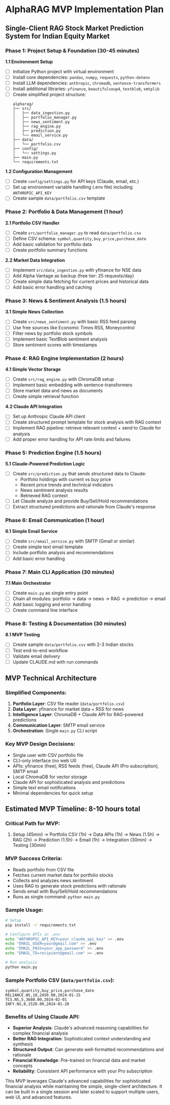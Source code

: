 # AlphaRAG MVP Implementation Plan
## Single-Client RAG Stock Market Prediction System for Indian Equity Market

### Phase 1: Project Setup & Foundation (30-45 minutes)

**1.1 Environment Setup**
- [ ] Initialize Python project with virtual environment
- [ ] Install core dependencies: `pandas`, `numpy`, `requests`, `python-dotenv`
- [ ] Install LLM dependencies: `anthropic`, `chromadb`, `sentence-transformers`
- [ ] Install additional libraries: `yfinance`, `beautifulsoup4`, `textblob`, `smtplib`
- [ ] Create simplified project structure:
  ```
  alpharag/
  ├── src/
  │   ├── data_ingestion.py
  │   ├── portfolio_manager.py
  │   ├── news_sentiment.py
  │   ├── rag_engine.py
  │   ├── prediction.py
  │   └── email_service.py
  ├── data/
  │   └── portfolio.csv
  ├── config/
  │   └── settings.py
  ├── main.py
  └── requirements.txt
  ```

**1.2 Configuration Management**
- [ ] Create `config/settings.py` for API keys (Claude, email, etc.)
- [ ] Set up environment variable handling (.env file) including `ANTHROPIC_API_KEY`
- [ ] Create sample `data/portfolio.csv` template

### Phase 2: Portfolio & Data Management (1 hour)

**2.1 Portfolio CSV Handler**
- [ ] Create `src/portfolio_manager.py` to read `data/portfolio.csv`
- [ ] Define CSV schema: `symbol,quantity,buy_price,purchase_date`
- [ ] Add basic validation for portfolio data
- [ ] Create portfolio summary functions

**2.2 Market Data Integration**
- [ ] Implement `src/data_ingestion.py` with yfinance for NSE data
- [ ] Add Alpha Vantage as backup (free tier: 25 requests/day)
- [ ] Create simple data fetching for current prices and historical data
- [ ] Add basic error handling and caching

### Phase 3: News & Sentiment Analysis (1.5 hours)

**3.1 Simple News Collection**
- [ ] Create `src/news_sentiment.py` with basic RSS feed parsing
- [ ] Use free sources like Economic Times RSS, Moneycontrol
- [ ] Filter news by portfolio stock symbols
- [ ] Implement basic TextBlob sentiment analysis
- [ ] Store sentiment scores with timestamps

### Phase 4: RAG Engine Implementation (2 hours)

**4.1 Simple Vector Storage**
- [ ] Create `src/rag_engine.py` with ChromaDB setup
- [ ] Implement basic embedding with sentence-transformers
- [ ] Store market data and news as documents
- [ ] Create simple retrieval function

**4.2 Claude API Integration**
- [ ] Set up Anthropic Claude API client
- [ ] Create structured prompt template for stock analysis with RAG context
- [ ] Implement RAG pipeline: retrieve relevant context + send to Claude for analysis
- [ ] Add proper error handling for API rate limits and failures

### Phase 5: Prediction Engine (1.5 hours)

**5.1 Claude-Powered Prediction Logic**
- [ ] Create `src/prediction.py` that sends structured data to Claude:
  - Portfolio holdings with current vs buy price
  - Recent price trends and technical indicators
  - News sentiment analysis results
  - Retrieved RAG context
- [ ] Let Claude analyze and provide Buy/Sell/Hold recommendations
- [ ] Extract structured predictions and rationale from Claude's response

### Phase 6: Email Communication (1 hour)

**6.1 Simple Email Service**
- [ ] Create `src/email_service.py` with SMTP (Gmail or similar)
- [ ] Create simple text email template
- [ ] Include portfolio analysis and recommendations
- [ ] Add basic error handling

### Phase 7: Main CLI Application (30 minutes)

**7.1 Main Orchestrator**
- [ ] Create `main.py` as single entry point
- [ ] Chain all modules: portfolio → data → news → RAG → prediction → email
- [ ] Add basic logging and error handling
- [ ] Create command line interface

### Phase 8: Testing & Documentation (30 minutes)

**8.1 MVP Testing**
- [ ] Create sample `data/portfolio.csv` with 2-3 Indian stocks
- [ ] Test end-to-end workflow
- [ ] Validate email delivery
- [ ] Update CLAUDE.md with run commands

## MVP Technical Architecture

### Simplified Components:
1. **Portfolio Layer**: CSV file reader (`data/portfolio.csv`)
2. **Data Layer**: yfinance for market data + RSS for news
3. **Intelligence Layer**: ChromaDB + Claude API for RAG-powered predictions
4. **Communication Layer**: SMTP email service
5. **Orchestration**: Single `main.py` CLI script

### Key MVP Design Decisions:
- Single user with CSV portfolio file
- CLI-only interface (no web UI)
- APIs: yfinance (free), RSS feeds (free), Claude API (Pro subscription), SMTP email
- Local ChromaDB for vector storage
- Claude API for sophisticated analysis and predictions
- Simple text email notifications
- Minimal dependencies for quick setup

## Estimated MVP Timeline: 8-10 hours total

### Critical Path for MVP:
1. Setup (45min) → Portfolio CSV (1h) → Data APIs (1h) → News (1.5h) → RAG (2h) → Prediction (1.5h) → Email (1h) → Integration (30min) → Testing (30min)

### MVP Success Criteria:
- Reads portfolio from CSV file
- Fetches current market data for portfolio stocks
- Collects and analyzes news sentiment
- Uses RAG to generate stock predictions with rationale
- Sends email with Buy/Sell/Hold recommendations
- Runs as single command: `python main.py`

### Sample Usage:
```bash
# Setup
pip install -r requirements.txt

# Configure APIs in .env
echo "ANTHROPIC_API_KEY=your_claude_api_key" >> .env
echo "EMAIL_USER=your@gmail.com" >> .env
echo "EMAIL_PASS=your_app_password" >> .env  
echo "EMAIL_TO=recipient@gmail.com" >> .env

# Run analysis
python main.py
```

### Sample Portfolio CSV (`data/portfolio.csv`):
```csv
symbol,quantity,buy_price,purchase_date
RELIANCE.NS,10,2450.00,2024-01-15
TCS.NS,5,3680.00,2024-02-01
INFY.NS,8,1520.00,2024-01-20
```

### Benefits of Using Claude API:
- **Superior Analysis**: Claude's advanced reasoning capabilities for complex financial analysis
- **Better RAG Integration**: Sophisticated context understanding and synthesis
- **Structured Output**: Can generate well-formatted recommendations and rationale
- **Financial Knowledge**: Pre-trained on financial data and market concepts
- **Reliability**: Consistent API performance with your Pro subscription

This MVP leverages Claude's advanced capabilities for sophisticated financial analysis while maintaining the simple, single-client architecture. It can be built in a single session and later scaled to support multiple users, web UI, and advanced features.